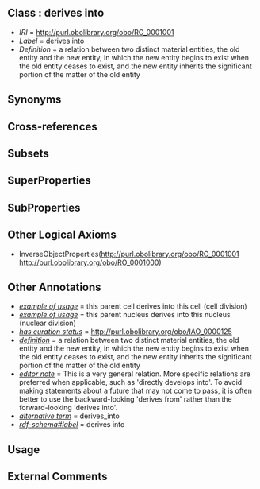 
## Class : derives into

 * *IRI* = http://purl.obolibrary.org/obo/RO_0001001
 * *Label* = derives into
 * *Definition* = a relation between two distinct material entities, the old entity and the new entity, in which the new entity begins to exist when the old entity ceases to exist, and the new entity inherits the significant portion of the matter of the old entity

## Synonyms


## Cross-references


## Subsets


## SuperProperties


## SubProperties


## Other Logical Axioms

 * InverseObjectProperties(<http://purl.obolibrary.org/obo/RO_0001001> <http://purl.obolibrary.org/obo/RO_0001000>)

## Other Annotations

 * *[example of usage](../../IAO/12/IAO_0000112.md)* = this parent cell derives into this cell (cell division)
 * *[example of usage](../../IAO/12/IAO_0000112.md)* = this parent nucleus derives into this nucleus (nuclear division)
 * *[has curation status](../../IAO/14/IAO_0000114.md)* = http://purl.obolibrary.org/obo/IAO_0000125
 * *[definition](../../IAO/15/IAO_0000115.md)* = a relation between two distinct material entities, the old entity and the new entity, in which the new entity begins to exist when the old entity ceases to exist, and the new entity inherits the significant portion of the matter of the old entity
 * *[editor note](../../IAO/16/IAO_0000116.md)* = This is a very general relation. More specific relations are preferred when applicable, such as 'directly develops into'. To avoid making statements about a future that may not come to pass, it is often better to use the backward-looking 'derives from' rather than the forward-looking 'derives into'.
 * *[alternative term](../../IAO/18/IAO_0000118.md)* = derives_into
 * *[rdf-schema#label](../../el/rdf-schema#label.md)* = derives into

## Usage


## External Comments


